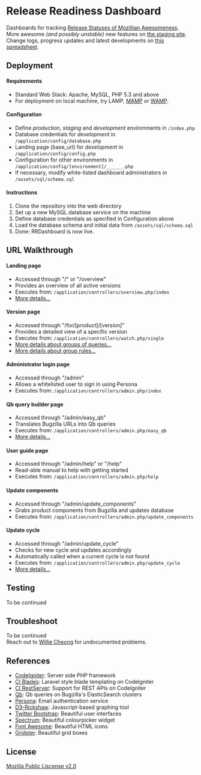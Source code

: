 # Release Readiness Dashboard
Dashboards for tracking [Release Statuses of Mozillian Awesomeness](https://release-dash.paas.allizom.org).<br>
More awesome *(and possibly unstable)* new features on [the staging site](http://release-dash.williecheong.com).<br>
Change logs, progress updates and latest developments on [this spreadsheet](https://docs.google.com/spreadsheet/ccc?key=0ApNDjYXWm5JndDFwLWVlM1BPR3dBdjE1ZVdfWlBwR1E&usp=sharing).


## Deployment        
#### Requirements
- Standard Web Stack: Apache, MySQL, PHP 5.3 and above
- For deployment on local machine, try LAMP, [MAMP](http://www.mamp.info/en/downloads/) or [WAMP](http://www.wampserver.com/en/). 

#### Configuration
- Define *production*, *staging* and *development* environments in `/index.php`
- Database credentials for *development* in `/application/config/database.php`
- Landing page (base_url) for *development* in `/application/config/config.php`
- Configuration for other environments in `/application/config/[environment]/______.php`
- If necessary, modify white-listed dashboard administrators in `/assets/sql/schema.sql`

#### Instructions
1. Clone the repository into the web directory
2. Set up a new MySQL database service on the machine
3. Define database credentials as specified in Configuration above
4. Load the database schema and initial data from `/assets/sql/schema.sql`
5. Done: RRDashboard is now live.


## URL Walkthrough
#### Landing page
- Accessed through "/" or "/overview" 
- Provides an overview of all active versions
- Executes from: `/application/controllers/overview.php/index`
- [More details...](http://blog.williecheong.com/running-with-the-train/)

#### Version page
- Accessed through "/for/[product]/[version]"
- Provides a detailed view of a specific version
- Executes from: `/application/controllers/watch.php/single`
- [More details about groups of queries...](http://blog.williecheong.com/groups-of-queries/)
- [More details about group rules...](http://blog.williecheong.com/release-readiness-dashboardrules-for-scoring/)

#### Administrator login page
- Accessed through "/admin"
- Allows a whitelisted user to sign in using Persona
- Executes from: `/application/controllers/admin.php/index`

#### Qb query builder page
- Accessed through "/admin/easy_qb"
- Translates Bugzilla URLs into Qb queries
- Executes from: `/application/controllers/admin.php/easy_qb`
- [More details...](http://blog.williecheong.com/release-readiness-dashboardqb-query-builder/)

#### User guide page
- Accessed through "/admin/help" or "/help"
- Read-able manual to help with getting started
- Executes from: `/application/controllers/admin.php/help`

#### Update components
- Accessed through "/admin/update_components"
- Grabs product components from Bugzilla and updates database
- Executes from: `/application/controllers/admin.php/update_components`

#### Update cycle
- Accessed through "/admin/update_cycle"
- Checks for new cycle and updates accordingly
- Automatically called when a current cycle is not found
- Executes from: `/application/controllers/admin.php/update_cycle`
- [More details...](http://blog.williecheong.com/running-with-the-train/)

## Testing
To be continued


## Troubleshoot
To be continued<br>
Reach out to [Willie Cheong](http://williecheong.com) for undocumented problems.


## References
- [CodeIgniter](http://ellislab.com/codeigniter): Server side PHP framework
- [CI Blades](https://github.com/laperla/codeigniter-Blade): Laravel style blade templating on CodeIgniter
- [CI RestServer](https://github.com/philsturgeon/codeigniter-restserver): Support for REST APIs on CodeIgniter
- [Qb](https://github.com/klahnakoski/qb): Qb queries on Bugzilla's ElasticSearch clusters
- [Persona](https://developer.mozilla.org/en-US/Persona): Email authentication service
- [D3-Rickshaw](http://code.shutterstock.com/rickshaw/): Javascript-based graphing tool
- [Twitter Bootstrap](http://getbootstrap.com/getting-started/): Beautiful user interfaces
- [Spectrum](http://bgrins.github.io/spectrum/): Beautiful colourpicker widget
- [Font Awesome](http://fontawesome.io/): Beautiful HTML icons
- [Gridster](http://gridster.net/): Beautiful grid boxes


## License
[Mozilla Public Liscense v2.0](LICENSE)
